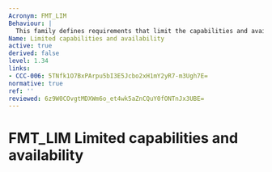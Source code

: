 ```yaml
---
Acronym: FMT_LIM
Behaviour: |
  This family defines requirements that limit the capabilities and availability of functions in a combined manner. NOTE FDP_ACF restricts the access to functions whereas the component Limited Capability of this family requires the functions themselves to be designed in a specific manner.
Name: Limited capabilities and availability
active: true
derived: false
level: 1.34
links:
- CCC-006: 5TNfk1O7BxPArpu5bI3E5Jcbo2xH1mY2yR7-m3Ugh7E=
normative: true
ref: ''
reviewed: 6z9W0COvgtMDXWm6o_et4wk5aZnCQuY0fONTnJx3UBE=
---
```


# FMT_LIM Limited capabilities and availability